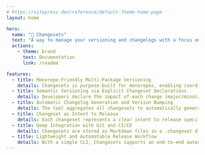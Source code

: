 ```yaml
---
# https://vitepress.dev/reference/default-theme-home-page
layout: home

hero:
  name: "🦋 Changesets"
  text: "A way to manage your versioning and changelogs with a focus on monorepos"
  actions:
    - theme: brand
      text: Documentation
      link: /readme

features:
  - title: Monorepo-Friendly Multi-Package Versioning
    details: Changesets is purpose-built for monorepos, enabling coordinated versioning across multiple packages and automatically updating inter-package dependencies
  - title: Semantic Versioning via Explicit Changeset Declarations
    details: Developers declare the impact of each change (major/minor/patch) through a changeset, ensuring version bumps adhere to Semantic Versioning (SemVer) principles
  - title: Automatic Changelog Generation and Version Bumping
    details: The tool aggregates all changesets to automatically generate a structured CHANGELOG.md and compute correct version numbers for affected packages
  - title: Changeset as Intent to Release
    details: Each changeset represents a clear intent to release specific packages at defined SemVer bump types, accompanied by a human-readable summary of changes
  - title: Deep Integration with Git and CI/CD
    details: Changesets are stored as Markdown files in a .changeset directory and committed alongside code, enabling seamless automation of versioning and publishing in CI pipelines
  - title: Lightweight and Automatable Release Workflow
    details: With a simple CLI, Changesets supports an end-to-end automated workflow—from declaring changes to publishing packages—streamlining team-based version management
---
```


